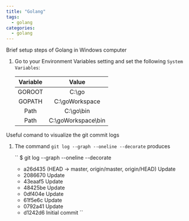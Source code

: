 ```yaml
---
title: "Golang"
tags: 
  - golang
categories:
  - golang  
---
```



Brief setup steps of Golang in Windows computer

1. Go to your Environment Variables setting and set the following `System Variables`:

    | Variable    | Value              | 
    |:-----------:|:------------------:|
    | GOROOT      | C:\go              |
    | GOPATH      | C:\goWorkspace     |
    | Path        | C:\go\bin          |
    | Path        | C:\goWorkspace\bin |

Useful comand to visualize the git commit logs

1. The command `git log --graph --oneline --decorate` produces

    ``
    $ git log --graph --oneline --decorate
    * a26d435 (HEAD -> master, origin/master, origin/HEAD) Update
    * 2086670 Update
    * 43eaaf5 Update
    * 48425be Update
    * 0df404e Update
    * 61f5e6c Update
    * 0792a41 Update
    * d1242d6 Initial commit
    ``
